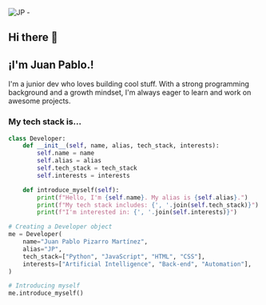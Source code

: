 ![JP -  ](https://github.com/user-attachments/assets/e0ffeb01-c0e8-4471-9709-9b5753ac38bb)


## Hi there 👋
## ¡I'm Juan Pablo.! 

I'm a junior dev who loves building cool stuff. With a strong programming background and a growth mindset, I'm always eager to learn and work on awesome projects.

### My tech stack is...

```python
class Developer:
    def __init__(self, name, alias, tech_stack, interests):
        self.name = name
        self.alias = alias
        self.tech_stack = tech_stack
        self.interests = interests

    def introduce_myself(self):
        print(f"Hello, I'm {self.name}. My alias is {self.alias}.")
        print(f"My tech stack includes: {', '.join(self.tech_stack)}")
        print(f"I'm interested in: {', '.join(self.interests)}")

# Creating a Developer object
me = Developer(
    name="Juan Pablo Pizarro Martínez",
    alias="JP",
    tech_stack=["Python", "JavaScript", "HTML", "CSS"],
    interests=["Artificial Intelligence", "Back-end", "Automation"],
)

# Introducing myself
me.introduce_myself()


